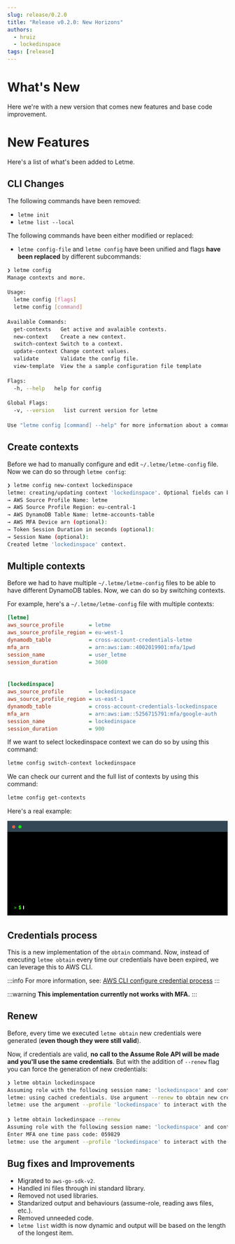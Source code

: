 ```yaml
---
slug: release/0.2.0
title: "Release v0.2.0: New Horizons"
authors: 
  - hruiz 
  - lockedinspace
tags: [release]
---
```


# What's New 

Here we're with a new version that comes new features and base code improvement.

<!--truncate-->

# New Features

Here's a list of what's been added to Letme.

## CLI Changes

The following commands have been removed:

- `letme init`
- `letme list --local`

The following commands have been either modified or replaced:

- `letme config-file` and `letme config` have been unified and flags **have been replaced** by different subcommands:

```bash
❯ letme config
Manage contexts and more.

Usage:
  letme config [flags]
  letme config [command]

Available Commands:
  get-contexts   Get active and avalaible contexts.
  new-context    Create a new context.
  switch-context Switch to a context.
  update-context Change context values.
  validate       Validate the config file.
  view-template  View the a sample configuration file template

Flags:
  -h, --help   help for config

Global Flags:
  -v, --version   list current version for letme

Use "letme config [command] --help" for more information about a command.
```

## Create contexts

Before we had to manually configure and edit `~/.letme/letme-config` file. Now we can do so through  `letme config`:

```bash
❯ letme config new-context lockedinspace
letme: creating/updating context 'lockedinspace'. Optional fields can be left empty.
→ AWS Source Profile Name: letme
→ AWS Source Profile Region: eu-central-1
→ AWS DynamoDB Table Name: letme-accounts-table
→ AWS MFA Device arn (optional): 
→ Token Session Duration in seconds (optional): 
→ Session Name (optional): 
Created letme 'lockedinspace' context.
```

## Multiple contexts

Before we had to have multiple `~/.letme/letme-config` files to be able to have different DynamoDB tables. Now, we can do so by switching contexts. 

For example, here's a `~/.letme/letme-config` file with multiple contexts:

```ini
[letme]
aws_source_profile        = letme
aws_source_profile_region = eu-west-1
dynamodb_table            = cross-account-credentials-letme
mfa_arn                   = arn:aws:iam::4002019901:mfa/1pwd
session_name              = user_letme
session_duration          = 3600


[lockedinspace]
aws_source_profile        = lockedinspace
aws_source_profile_region = us-east-1
dynamodb_table            = cross-account-credentials-lockedinspace
mfa_arn                   = arn:aws:iam::5256715791:mfa/google-auth
session_name              = lockedinspace
session_duration          = 900
```

If we want to select lockedinspace context we can do so by using this command:

```bash
letme config switch-context lockedinspace
```

We can check our current and the full list of contexts by using this command:

```bash
letme config get-contexts
```

Here's a real example:

![](../docs/quickstart-guides/admin-guide/img/letme-config-context.gif)

## Credentials process

This is a new implementation of the `obtain` command. Now, instead of executing `letme obtain` every time our credentials have been expired, we can leverage this to AWS CLI.

:::info
For more information, see: [AWS CLI configure credential process](https://docs.aws.amazon.com/cli/v1/userguide/cli-configure-sourcing-external.html)
:::

:::warning
**This implementation currently not works with MFA.**
:::

## Renew

Before, every time we executed `letme obtain` new credentials were generated (**even though they were still valid**). 

Now, if credentials are valid, **no call to the Assume Role API will be made and you'll use the same credentials**. But with the addition of `--renew` flag you can force the generation of new credentials:

```bash
❯ letme obtain lockedinspace        
Assuming role with the following session name: 'lockedinspace' and context: 'lockedinspace'
letme: using cached credentials. Use argument --renew to obtain new credentials.
letme: use the argument --profile 'lockedinspace' to interact with the account.

❯ letme obtain lockedinspace --renew
Assuming role with the following session name: 'lockedinspace' and context: 'lockedinspace'
Enter MFA one time pass code: 059829
letme: use the argument --profile 'lockedinspace' to interact with the account.
```

## Bug fixes and Improvements

- Migrated to `aws-go-sdk-v2`.
- Handled ini files through ini standard library.
- Removed not used libraries.
- Standarized output and behaviours (assume-role, reading aws files, etc.).
- Removed unneeded code.
- `letme list` width is now dynamic and output will be based on the length of the longest item.
